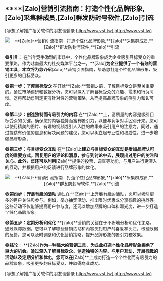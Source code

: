 ## ****[Zalo]**营销引流指南：打造个性化品牌形象,**[Zalo]**采集群成员,**[Zalo]**群发防封号软件,**[Zalo]**引流**

[😍想了解推广相关软件的朋友请登录 http://www.vst.tw](http://www.vst.tw)

 <center><img src="https://vst.tw/MP4/tuiguang/png/8.png" alt="**[Zalo]**营销引流指南：打造个性化品牌形象,**[Zalo]**采集群成员,**[Zalo]**群发防封号软件,**[Zalo]**引流"></center>

**😄引言：**
在当今竞争激烈的市场中，个性化品牌形象成为企业吸引目标受众的重要策略。作为越南最大的社交媒体平台之一，**[Zalo]**为企业提供了一个有效的营销工具。本文将为您介绍**[Zalo]**营销引流指南，帮助您打造个性化品牌形象，吸引更多的目标受众。

**😄第一步：了解目标受众**
在开始**[Zalo]**营销之前，了解目标受众是至关重要的。通过市场调研和数据分析，您可以深入了解目标受众的兴趣、需求和行为习惯。这将帮助您制定更有针对性的营销策略，从而提高品牌形象的吸引力和认可度。

**😄第二步：创造独特而有吸引力的内容**
在**[Zalo]**上，高质量的内容是吸引目标受众的关键。确保您的内容独特而富有吸引力，以便与竞争对手区别开来。您可以使用精美的图片、有趣的视频或引人入胜的故事来吸引用户的注意力。同时，通过提供有价值的信息和解决问题的建议，您可以树立起专业性和权威性，进一步增强品牌形象。

**😄第三步：与目标受众互动**
在**[Zalo]**上建立与目标受众的互动是增加品牌认可度的重要方式。回复用户的评论和消息，参与到讨论中去，展现出对用户的关注和关心。此外，您还可以利用**[Zalo]**提供的投票、调查等功能，与用户进行更深入的互动，并根据用户的反馈进行品牌形象的优化。

 <center><img src="https://vst.tw/MP4/tuiguang/png/2.png" alt="**[Zalo]**营销引流指南：打造个性化品牌形象,**[Zalo]**采集群成员,**[Zalo]**群发防封号软件,**[Zalo]**引流"></center>

**😄第四步：开展有趣的活动**
通过在**[Zalo]**上开展有趣的活动，您可以吸引更多的用户关注和参与。例如，举办抽奖活动、推出限时优惠或分享有趣的挑战等。这些活动不仅能够提高用户参与度，还可以增加品牌的口碑和曝光度，进一步打造个性化品牌形象。

**😄第五步：定期分析和优化**
**[Zalo]**营销的关键在于不断地分析和优化策略。通过跟踪数据，您可以了解哪些营销活动和内容受到用户的喜爱和关注。根据数据的反馈，您可以及时调整和优化营销策略，提升品牌形象的吸引力和效果。

**😄结论：**
**[Zalo]**作为一种强大的营销工具，为企业打造个性化品牌形象提供了巨大的机会。通过深入了解目标受众、创造独特的内容、与用户互动、开展有趣的活动以及定期分析和优化，您可以在**[Zalo]**上成功打造一个个性化而有吸引力的品牌形象，吸引更多的目标受众，并取得商业成功。

[😍想了解推广相关软件的朋友请登录 http://www.vst.tw](http://www.vst.tw)



